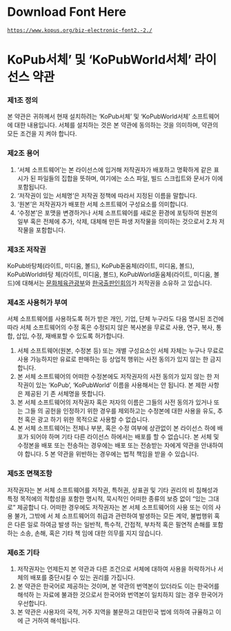 # Download Font Here
[`https://www.kopus.org/biz-electronic-font2.-2./`](https://www.kopus.org/biz-electronic-font2.-2./)

# KoPub서체’ 및 ‘KoPubWorld서체’ 라이선스 약관
### 제1조 정의
본 약관은 귀하께서 현재 설치하려는 ‘KoPub서체’ 및 ‘KoPubWorld서체’ 소프트웨어에 대한 내용입니다. 서체를 설치하는 것은 본 약관에 동의하는 것을 의미하며, 약관의 모든 조건을 지 켜야 합니다.
### 제2조 용어
1. ‘서체 소프트웨어’는 본 라이선스에 입거해 저작권자가 배포하고 명확하게 같은 표시가 된 파일들의 집합을 뜻하며, 여기에는 소스 파일, 빌드 스크립트와 문서가 이에 포함됩니다.
2. ‘저작권이 있는 서체명’은 저작권 정책에 따라서 지정된 이름을 말합니다.
3. ‘원본’은 저작권자가 배포한 서체 소프트웨어 구성요소를 의미합니다.
4. ‘수정본’은 포맷을 변경하거나 서체 소프트웨어를 새로운 환경에 포팅하여 원본의 일부 혹은
전체에 추가, 삭제, 대체해 만든 파생 저작물을 의미하는 것으로서 2.차 저작물을 포함합니다.
### 제3조 저작권
KoPub바탕체(라이트, 미디움, 볼드), KoPub돋움체(라이트, 미디움, 볼드), KoPubWorld바탕 체(라이트, 미디움, 볼드), KoPubWorld돋움체(라이트, 미디움, 볼드)에 대해서는 [문화체육관광부](http://www.mcst.go.kr)와 [한국출판인회의](http://www.kopus.org)가 저작권을 소유하 고 있습니다.
### 제4조 사용허가 부여
서체 소프트웨어를 사용하도록 허가 받은 개인, 기업, 단체 누구라도 다음 명시된 조건에 따라 서체 소프트웨어의 수정 혹은 수정되지 않은 복사본을 무료로 사용, 연구, 복사, 통합, 삽입, 수정, 재배포할 수 있도록 허가합니다.
1. 서체 소프트웨어(원본, 수정본 등) 또는 개별 구성요소인 서체 자체는 누구나 무료로 사용
가능하지만 유료로 판매하는 등 상업적 행위는 사전 동의가 있지 않는 한 금지합니다.
2. 본 서체 소프트웨어의 어떠한 수정본에도 저작권자의 사전 동의가 있지 않는 한 저작권이 있는 ‘KoPub’, ‘KoPubWorld’ 이름을 사용해서는 안 됩니다. 본 제한 사항은 제공된 기
존 서체명을 뜻합니다.
3. 본 서체 소프트웨어의 저작권자 혹은 저자의 이름은 그들의 사전 동의가 있거나 또는 그들
의 공헌을 인정하기 위한 경우를 제외하고는 수정본에 대한 사용을 유도, 추천 혹은 광고
하기 위한 목적으로 사용할 수 없습니다.
4. 본 서체 소프트웨어는 전체나 부분, 혹은 수정 여부에 상관없이 본 라이선스 하에 배포가
되어야 하며 기타 다른 라이선스 하에서는 배포를 할 수 없습니다. 본 서체 및 수정본을
배포 또는 전송하는 경우에는 배포 또는 전송받는 자에게 약관을 안내하여야 합니다. 5 본 약관을 위반하는 경우에는 법적 책임을 받을 수 있습니다.
### 제5조 면책조항
저작권자는 본 서체 소프트웨어를 저작권, 특허권, 상표권 및 기타 권리의 비 침해성과 특정 목적에의 적합성을 포함한 명시적, 묵시적인 어떠한 종류의 보증 없이 “있는 그대로” 제공합니 다. 어떠한 경우에도 저작권자는 본 서체 소프트웨어의 사용 또는 이의 사용 불가, 그밖에 서 체 소프트웨어의 취급과 관련하여 발생하는 모든 계약, 불법행위 혹은 다른 일로 하여금 발생 하는 일반적, 특수적, 간접적, 부차적 혹은 필연적 손해를 포함하는 소송, 손해, 혹은 기타 책 임에 대한 의무를 지지 않습니다.
### 제6조 기타
1. 저작권자는 언제든지 본 약관과 다른 조건으로 서체에 대하여 사용을 허락하거나 서체의 배포를 중단시킬 수 있는 권리를 가집니다.
2. 본 약관은 한국어로 제공하는 것이며, 본 약관의 번역본이 있더라도 이는 한국어를 해석하 는 자료에 불과한 것으로서 한국어와 번역본이 일치하지 않는 경우 한국어가 우선합니다.
3. 본 약관은 사용자의 국적, 거주 지역을 불문하고 대한민국 법에 의하여 규율하고 이에 근 거하여 해석됩니다.
